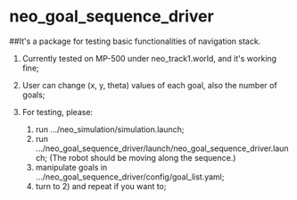 # neo_goal_sequence_driver

##It's a package for testing basic functionalities of navigation stack.


1. Currently tested on MP-500 under neo_track1.world, and it's working fine;

2. User can change (x, y, theta) values of each goal, also the number of goals;

3. For testing, please:
	
	1) run .../neo_simulation/simulation.launch;
	2) run .../neo_goal_sequence_driver/launch/neo_goal_sequence_driver.launch;
	   (The robot should be moving along the sequence.)
	3) manipulate goals in .../neo_goal_sequence_driver/config/goal_list.yaml;
	4) turn to 2) and repeat if you want to;